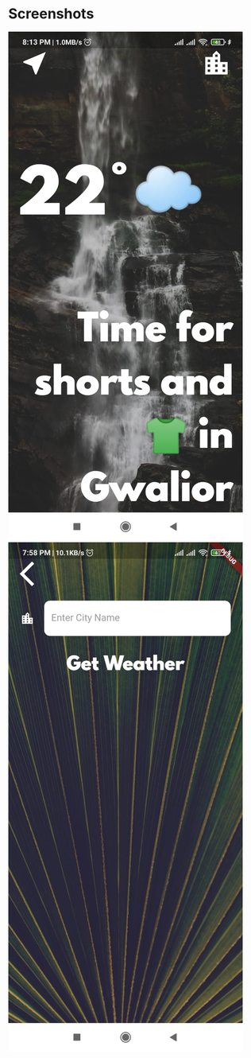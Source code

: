 # Screenshots

<img src="https://github.com/Ronak8602/climate_app/blob/master/images/s2.jpeg">
<img src="https://github.com/Ronak8602/climate_app/blob/master/images/s1.jpeg">
